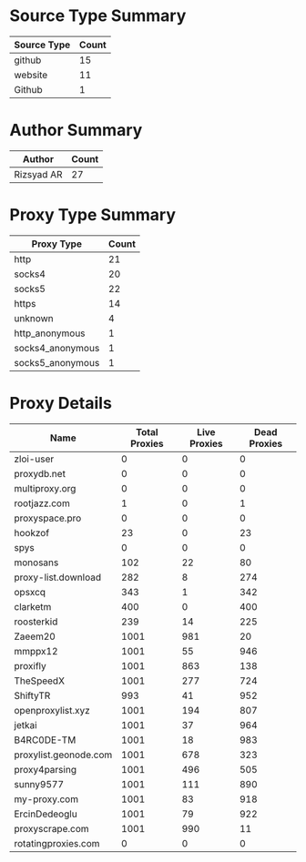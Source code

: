 # Source Type Summary

| Source Type | Count |
|-------------|-------|
| github | 15 |
| website | 11 |
| Github | 1 |


# Author Summary

| Author | Count |
|--------|-------|
| Rizsyad AR | 27 |


# Proxy Type Summary

| Proxy Type | Count |
|------------|-------|
| http | 21 |
| socks4 | 20 |
| socks5 | 22 |
| https | 14 |
| unknown | 4 |
| http_anonymous | 1 |
| socks4_anonymous | 1 |
| socks5_anonymous | 1 |


# Proxy Details

| Name | Total Proxies | Live Proxies | Dead Proxies |
|------|---------------|--------------|---------------|
| zloi-user | 0 | 0 | 0 |
| proxydb.net | 0 | 0 | 0 |
| multiproxy.org | 0 | 0 | 0 |
| rootjazz.com | 1 | 0 | 1 |
| proxyspace.pro | 0 | 0 | 0 |
| hookzof | 23 | 0 | 23 |
| spys | 0 | 0 | 0 |
| monosans | 102 | 22 | 80 |
| proxy-list.download | 282 | 8 | 274 |
| opsxcq | 343 | 1 | 342 |
| clarketm | 400 | 0 | 400 |
| roosterkid | 239 | 14 | 225 |
| Zaeem20 | 1001 | 981 | 20 |
| mmppx12 | 1001 | 55 | 946 |
| proxifly | 1001 | 863 | 138 |
| TheSpeedX | 1001 | 277 | 724 |
| ShiftyTR | 993 | 41 | 952 |
| openproxylist.xyz | 1001 | 194 | 807 |
| jetkai | 1001 | 37 | 964 |
| B4RC0DE-TM | 1001 | 18 | 983 |
| proxylist.geonode.com | 1001 | 678 | 323 |
| proxy4parsing | 1001 | 496 | 505 |
| sunny9577 | 1001 | 111 | 890 |
| my-proxy.com | 1001 | 83 | 918 |
| ErcinDedeoglu | 1001 | 79 | 922 |
| proxyscrape.com | 1001 | 990 | 11 |
| rotatingproxies.com | 0 | 0 | 0 |
